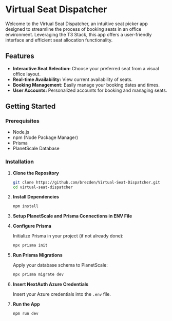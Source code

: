 # Virtual Seat Dispatcher

Welcome to the Virtual Seat Dispatcher, an intuitive seat picker app designed to streamline the process of booking seats in an office environment. Leveraging the T3 Stack, this app offers a user-friendly interface and efficient seat allocation functionality.

## Features

- **Interactive Seat Selection:** Choose your preferred seat from a visual office layout.
- **Real-time Availability:** View current availability of seats.
- **Booking Management:** Easily manage your booking dates and times.
- **User Accounts:** Personalized accounts for booking and managing seats.

## Getting Started

### Prerequisites

- Node.js
- npm (Node Package Manager)
- Prisma
- PlanetScale Database

### Installation

1. **Clone the Repository**

   ```bash
   git clone https://github.com/brezden/Virtual-Seat-Dispatcher.git
   cd virtual-seat-dispatcher
   ```

2. **Install Dependencies**

   ```bash
   npm install
   ```

3. **Setup PlanetScale and Prisma Connections in ENV File**

4. **Configure Prisma**

    Initialize Prisma in your project (if not already done):

    ```bash
   npx prisma init
   ```

5. **Run Prisma Migrations**

    Apply your database schema to PlanetScale:

    ```bash
   npx prisma migrate dev
   ```

6. **Insert NextAuth Azure Credentials**

    Insert your Azure credentials into the `.env` file.

7. **Run the App**

    ```bash
   npm run dev
   ```
